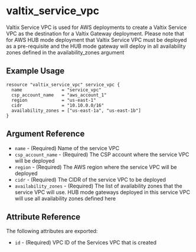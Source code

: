 # valtix_service_vpc

Valtix Service VPC is used for AWS deployments to create a Valtix Service VPC as the destination for a Valtix Gateway deployment.  Please note that for AWS HUB mode deployment that Valtix Service VPC must be deployed as a pre-requisite and the HUB mode gateway will deploy in all availability zones defined in the availability_zones argument

## Example Usage

```hcl
resource "valtix_service_vpc" service_vpc {
  name               = "service_vpc"
  csp_account_name   = "aws_account_1"
  region             = "us-east-1"
  cidr               = "10.10.0.0/16"
  availability_zones = ["us-east-1a", "us-east-1b"]
}
```

## Argument Reference

* `name` - (Required) Name of the service VPC
* `csp_account_name` - (Required) The CSP account where the service VPC will be deployed
* `region` - (Required) The AWS region where the service VPC will be deployed
* `cidr` - (Required) The CIDR of the service VPC to be deployed
* `availability_zones` - (Required) The list of availability zones that the service VPC will use.  HUB mode gateways deployed in this service VPC will use all availability zones defined here

## Attribute Reference

The following attributes are exported:

* `id` - (Required) VPC ID of the Services VPC that is created